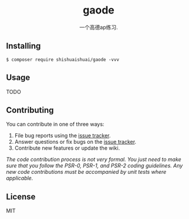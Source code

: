 <h1 align="center"> gaode </h1>

<p align="center"> 一个高德ap练习.</p>


## Installing

```shell
$ composer require shishuaishuai/gaode -vvv
```

## Usage

TODO

## Contributing

You can contribute in one of three ways:

1. File bug reports using the [issue tracker](https://github.com/shishuaishuai/gaode/issues).
2. Answer questions or fix bugs on the [issue tracker](https://github.com/shishuaishuai/gaode/issues).
3. Contribute new features or update the wiki.

_The code contribution process is not very formal. You just need to make sure that you follow the PSR-0, PSR-1, and PSR-2 coding guidelines. Any new code contributions must be accompanied by unit tests where applicable._

## License

MIT